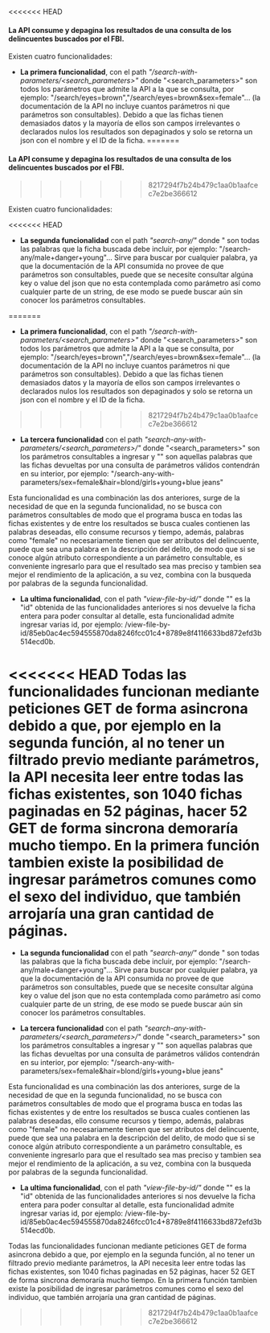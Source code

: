 <<<<<<< HEAD
#### La API consume y depagina los resultados de una consulta de los delincuentes buscados por el FBI.

Existen cuatro funcionalidades:

- **La primera funcionalidad**, con el path *"/search-with-parameters/<search_parameters>"* donde "<search_parameters>" son todos los parámetros que admite la API a la que se consulta, por ejemplo:
"/search/eyes=brown","/search/eyes=brown&sex=female"... (la documentación de la API no incluye cuantos parámetros ni que parámetros son consultables).
Debido a que las fichas tienen demasiados datos y la mayoría de ellos son campos irrelevantes o declarados nulos los resultados son depaginados y solo se retorna un json con el nombre y el ID de la ficha.
=======


#### La API consume y depagina los resultados de una consulta de los delincuentes buscados por el FBI.
>>>>>>> 8217294f7b24b479c1aa0b1aafcec7e2be366612

Existen cuatro funcionalidades:

<<<<<<< HEAD
- **La segunda funcionalidad** con el path *"search-any/<any>"* donde "<any> son todas las palabras que la ficha buscada debe incluir, por ejemplo:
"/search-any/male+danger+young"...
Sirve para buscar por cualquier palabra, ya que la documentación de la API consumida no provee de que parámetros son consultables, puede que se necesite consultar algúna key o value del json que no esta contemplada como parámetro así como cualquier parte de un string, de ese modo se puede buscar aún sin conocer los parámetros consultables.
  
=======
- **La primera funcionalidad**, con el path *"/search-with-parameters/<search_parameters>"* donde "<search_parameters>" son todos los parámetros que admite la API a la que se consulta, por ejemplo:
"/search/eyes=brown","/search/eyes=brown&sex=female"... (la documentación de la API no incluye cuantos parámetros ni que parámetros son consultables).
Debido a que las fichas tienen demasiados datos y la mayoría de ellos son campos irrelevantes o declarados nulos los resultados son depaginados y solo se retorna un json con el nombre y el ID de la ficha.
>>>>>>> 8217294f7b24b479c1aa0b1aafcec7e2be366612

- **La tercera funcionalidad**  con el path *"search-any-with-parameters/<search_parameters>/<any>"* donde "<search_parameters>" son los parámetros consultables a ingresar y "<any>" son aquellas palabras que las fichas devueltas por una consulta de parámetros válidos contendrán en su interior, por ejemplo: "/search-any-with-parameters/sex=female&hair=blond/girls+young+blue jeans"
  
Esta funcionalidad es una combinación las dos anteriores, surge de la necesidad de que en la segunda funcionalidad, no se busca con parámetros consultables de modo que el programa busca en todas las fichas existentes y de entre los resultados se busca cuales contienen las palabras deseadas, ello consume recursos y tiempo, además, palabras como "female" no necesariamente tienen que ser atributos del delincuente, puede que sea una palabra en la descripción del delito, de modo que si se conoce algún atributo correspondiente a un parámetro consultable, es conveniente ingresarlo para que el resultado sea mas preciso y tambien sea mejor el rendimiento de la aplicación, a su vez, combina con la busqueda por palabras de la segunda funcionalidad.
  
- **La ultima funcionalidad**, con el path *"view-file-by-id/<id>"* donde "<id>" es la "id" obtenida de las funcionalidades anteriores si nos devuelve la ficha entera para poder consultar al detalle, esta funcionalidad admite ingresar varias id, por ejemplo: /view-file-by-id/85eb0ac4ec594555870da8246fcc01c4+8789e8f4116633bd872efd3b514ecd0b.
 

<<<<<<< HEAD
Todas las funcionalidades funcionan mediante peticiones GET de forma asincrona debido a que, por ejemplo en la segunda función, al no tener un filtrado previo mediante parámetros, la API necesita leer entre todas las fichas existentes, son 1040 fichas paginadas en 52 páginas, hacer 52 GET de forma sincrona demoraría mucho tiempo. En la primera función tambien existe la posibilidad de ingresar parámetros comunes como el sexo del individuo, que también arrojaría una gran cantidad de páginas.
=======
- **La segunda funcionalidad** con el path *"search-any/<any>"* donde "<any> son todas las palabras que la ficha buscada debe incluir, por ejemplo:
"/search-any/male+danger+young"...
Sirve para buscar por cualquier palabra, ya que la documentación de la API consumida no provee de que parámetros son consultables, puede que se necesite consultar algúna key o value del json que no esta contemplada como parámetro así como cualquier parte de un string, de ese modo se puede buscar aún sin conocer los parámetros consultables.
  

- **La tercera funcionalidad**  con el path *"search-any-with-parameters/<search_parameters>/<any>"* donde "<search_parameters>" son los parámetros consultables a ingresar y "<any>" son aquellas palabras que las fichas devueltas por una consulta de parámetros válidos contendrán en su interior, por ejemplo: "/search-any-with-parameters/sex=female&hair=blond/girls+young+blue jeans"
  
Esta funcionalidad es una combinación las dos anteriores, surge de la necesidad de que en la segunda funcionalidad, no se busca con parámetros consultables de modo que el programa busca en todas las fichas existentes y de entre los resultados se busca cuales contienen las palabras deseadas, ello consume recursos y tiempo, además, palabras como "female" no necesariamente tienen que ser atributos del delincuente, puede que sea una palabra en la descripción del delito, de modo que si se conoce algún atributo correspondiente a un parámetro consultable, es conveniente ingresarlo para que el resultado sea mas preciso y tambien sea mejor el rendimiento de la aplicación, a su vez, combina con la busqueda por palabras de la segunda funcionalidad.
  
- **La ultima funcionalidad**, con el path *"view-file-by-id/<id>"* donde "<id>" es la "id" obtenida de las funcionalidades anteriores si nos devuelve la ficha entera para poder consultar al detalle, esta funcionalidad admite ingresar varias id, por ejemplo: /view-file-by-id/85eb0ac4ec594555870da8246fcc01c4+8789e8f4116633bd872efd3b514ecd0b.
 

Todas las funcionalidades funcionan mediante peticiones GET de forma asincrona debido a que, por ejemplo en la segunda función, al no tener un filtrado previo mediante parámetros, la API necesita leer entre todas las fichas existentes, son 1040 fichas paginadas en 52 páginas, hacer 52 GET de forma sincrona demoraría mucho tiempo. En la primera función tambien existe la posibilidad de ingresar parámetros comunes como el sexo del individuo, que también arrojaría una gran cantidad de páginas.
>>>>>>> 8217294f7b24b479c1aa0b1aafcec7e2be366612
